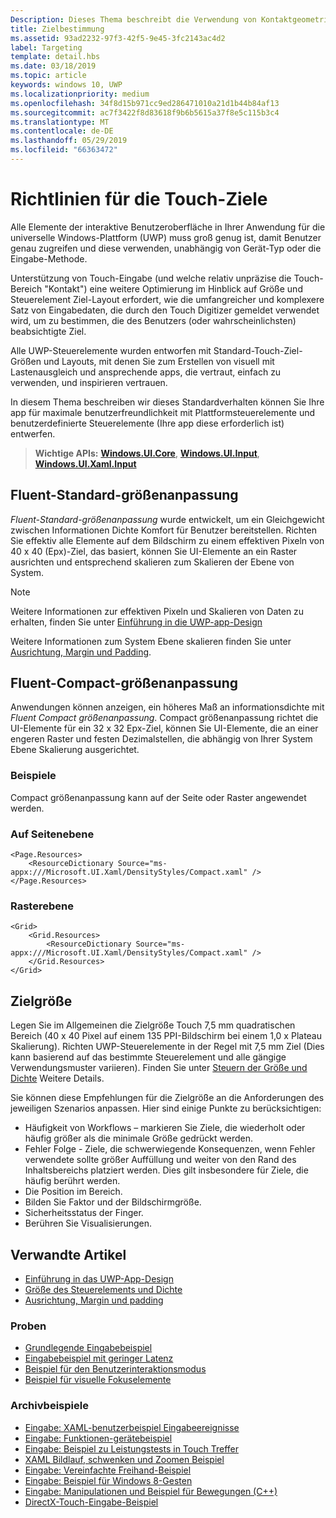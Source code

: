```yaml
---
Description: Dieses Thema beschreibt die Verwendung von Kontaktgeometrie zur Bestimmung von Touchzielen sowie bewährte Methoden für Ziele in Windows-Runtime-Apps.
title: Zielbestimmung
ms.assetid: 93ad2232-97f3-42f5-9e45-3fc2143ac4d2
label: Targeting
template: detail.hbs
ms.date: 03/18/2019
ms.topic: article
keywords: windows 10, UWP
ms.localizationpriority: medium
ms.openlocfilehash: 34f8d15b971cc9ed286471010a21d1b44b84af13
ms.sourcegitcommit: ac7f3422f8d83618f9b6b5615a37f8e5c115b3c4
ms.translationtype: MT
ms.contentlocale: de-DE
ms.lasthandoff: 05/29/2019
ms.locfileid: "66363472"
---
```

# <a name="guidelines-for-touch-targets"></a>Richtlinien für die Touch-Ziele

Alle Elemente der interaktive Benutzeroberfläche in Ihrer Anwendung für die universelle Windows-Plattform (UWP) muss groß genug ist, damit Benutzer genau zugreifen und diese verwenden, unabhängig von Gerät-Typ oder die Eingabe-Methode.

Unterstützung von Touch-Eingabe (und welche relativ unpräzise die Touch-Bereich "Kontakt") eine weitere Optimierung im Hinblick auf Größe und Steuerelement Ziel-Layout erfordert, wie die umfangreicher und komplexere Satz von Eingabedaten, die durch den Touch Digitizer gemeldet verwendet wird, um zu bestimmen, die des Benutzers (oder wahrscheinlichsten) beabsichtigte Ziel.

Alle UWP-Steuerelemente wurden entworfen mit Standard-Touch-Ziel-Größen und Layouts, mit denen Sie zum Erstellen von visuell mit Lastenausgleich und ansprechende apps, die vertraut, einfach zu verwenden, und inspirieren vertrauen.

In diesem Thema beschreiben wir dieses Standardverhalten können Sie Ihre app für maximale benutzerfreundlichkeit mit Plattformsteuerelemente und benutzerdefinierte Steuerelemente (Ihre app diese erforderlich ist) entwerfen.

> **Wichtige APIs:** [**Windows.UI.Core**](https://docs.microsoft.com/uwp/api/Windows.UI.Core), [**Windows.UI.Input**](https://docs.microsoft.com/uwp/api/Windows.UI.Input), [**Windows.UI.Xaml.Input**](https://docs.microsoft.com/uwp/api/Windows.UI.Xaml.Input)

## <a name="fluent-standard-sizing"></a>Fluent-Standard-größenanpassung

*Fluent-Standard-größenanpassung* wurde entwickelt, um ein Gleichgewicht zwischen Informationen Dichte Komfort für Benutzer bereitstellen. Richten Sie effektiv alle Elemente auf dem Bildschirm zu einem effektiven Pixeln von 40 x 40 (Epx)-Ziel, das basiert, können Sie UI-Elemente an ein Raster ausrichten und entsprechend skalieren zum Skalieren der Ebene von System.

> [!NOTE]
>Weitere Informationen zur effektiven Pixeln und Skalieren von Daten zu erhalten, finden Sie unter [Einführung in die UWP-app-Design](../basics/design-and-ui-intro.md#effective-pixels-and-scaling)
>
> Weitere Informationen zum System Ebene skalieren finden Sie unter [Ausrichtung, Margin und Padding](../layout/alignment-margin-padding.md).

## <a name="fluent-compact-sizing"></a>Fluent-Compact-größenanpassung

Anwendungen können anzeigen, ein höheres Maß an informationsdichte mit *Fluent Compact größenanpassung*. Compact größenanpassung richtet die UI-Elemente für ein 32 x 32 Epx-Ziel, können Sie UI-Elemente, die an einer engeren Raster und festen Dezimalstellen, die abhängig von Ihrer System Ebene Skalierung ausgerichtet.

### <a name="examples"></a>Beispiele

Compact größenanpassung kann auf der Seite oder Raster angewendet werden.

### <a name="page-level"></a>Auf Seitenebene

```xaml
<Page.Resources>
    <ResourceDictionary Source="ms-appx:///Microsoft.UI.Xaml/DensityStyles/Compact.xaml" />
</Page.Resources>
```

### <a name="grid-level"></a>Rasterebene

```xaml
<Grid>
    <Grid.Resources>
        <ResourceDictionary Source="ms-appx:///Microsoft.UI.Xaml/DensityStyles/Compact.xaml" />
    </Grid.Resources>
</Grid>
```

## <a name="target-size"></a>Zielgröße

Legen Sie im Allgemeinen die Zielgröße Touch 7,5 mm quadratischen Bereich (40 x 40 Pixel auf einem 135 PPI-Bildschirm bei einem 1,0 x Plateau Skalierung). Richten UWP-Steuerelemente in der Regel mit 7,5 mm Ziel (Dies kann basierend auf das bestimmte Steuerelement und alle gängige Verwendungsmuster variieren). Finden Sie unter [Steuern der Größe und Dichte](../style/spacing.md) Weitere Details.

Sie können diese Empfehlungen für die Zielgröße an die Anforderungen des jeweiligen Szenarios anpassen. Hier sind einige Punkte zu berücksichtigen:

- Häufigkeit von Workflows – markieren Sie Ziele, die wiederholt oder häufig größer als die minimale Größe gedrückt werden.
- Fehler Folge - Ziele, die schwerwiegende Konsequenzen, wenn Fehler verwendete sollte größer Auffüllung und weiter von den Rand des Inhaltsbereichs platziert werden. Dies gilt insbesondere für Ziele, die häufig berührt werden.
- Die Position im Bereich.
- Bilden Sie Faktor und der Bildschirmgröße.
- Sicherheitsstatus der Finger.
- Berühren Sie Visualisierungen.

## <a name="related-articles"></a>Verwandte Artikel

- [Einführung in das UWP-App-Design](../basics/design-and-ui-intro.md)
- [Größe des Steuerelements und Dichte](../style/spacing.md)
- [Ausrichtung, Margin und padding](../layout/alignment-margin-padding.md)

### <a name="samples"></a>Proben

- [Grundlegende Eingabebeispiel](https://go.microsoft.com/fwlink/p/?LinkID=620302)
- [Eingabebeispiel mit geringer Latenz](https://go.microsoft.com/fwlink/p/?LinkID=620304)
- [Beispiel für den Benutzerinteraktionsmodus](https://go.microsoft.com/fwlink/p/?LinkID=619894)
- [Beispiel für visuelle Fokuselemente](https://go.microsoft.com/fwlink/p/?LinkID=619895)

### <a name="archive-samples"></a>Archivbeispiele

- [Eingabe: XAML-benutzerbeispiel Eingabeereignisse](https://go.microsoft.com/fwlink/p/?linkid=226855)
- [Eingabe: Funktionen-gerätebeispiel](https://go.microsoft.com/fwlink/p/?linkid=231530)
- [Eingabe: Beispiel zu Leistungstests in Touch Treffer](https://go.microsoft.com/fwlink/p/?linkid=231590)
- [XAML Bildlauf, schwenken und Zoomen Beispiel](https://go.microsoft.com/fwlink/p/?linkid=251717)
- [Eingabe: Vereinfachte Freihand-Beispiel](https://go.microsoft.com/fwlink/p/?linkid=246570)
- [Eingabe: Beispiel für Windows 8-Gesten](https://go.microsoft.com/fwlink/p/?LinkId=264995)
- [Eingabe: Manipulationen und Beispiel für Bewegungen (C++)](https://go.microsoft.com/fwlink/p/?linkid=231605)
- [DirectX-Touch-Eingabe-Beispiel](https://go.microsoft.com/fwlink/p/?LinkID=231627)
